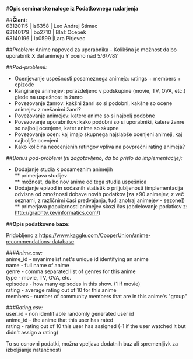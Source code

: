 #**Opis seminarske naloge iz Podatkovnega rudarjenja**

##**Člani:**  
63120115 | ls6358 | Leo Andrej Štimac  
63140179 | bo2710 | Blaž Ocepek  
63140196 | lp0599 |Lara Pirjevec  

##*Problem:*
Anime napoved za uporabnika - Kolikšna je možnost da bo uporabnik X dal animeju Y oceno nad 5/6/7/8?

##*Pod-problemi:*  
 * Ocenjevanje uspešnosti posameznega animeja: ratings + members + epizode  
 * Rangiranje animejev: porazdeljeno v podskupine (movie, TV, OVA, etc.) glede na uspešnost in žanro  
 * Povezovanje žanrov: kakšni žanri so si podobni, kakšne so ocene animejev z mešanimi žanri?  
 * Povezovanje animejev: katere anime so si najbolj podobne  
 * Povezovanje uporabnikov: kako podobni so si uporabniki, katere žanre so najbolj ocenjene, kater anime so skupne  
 * Povezovanje ocen: kaj imajo skupnega najslabše ocenjeni animeji, kaj najboljše ocenjeni  
 * Kako količina neocenjenih ratingov vpliva na povprečni rating animeja?

##*Bonus pod-problemi (ni zagotovljeno, da bo prišlo do implementacije):*
 * Dodajanje studia k posameznim animejih  
 ** primerjava studijev  
 ** možnost, da bo nov anime od tega studia uspešnica  
 * Dodajanje epizod in sočasnih statistik o priljubljenosti (implementacija odvisna od zmožnosti dobave novih podatkov [za >90 animejev, z več seznami, z različnimi časi predvajanja, tudi znotraj animejev - sezone])  
 ** primerjava popularnosti animejev skozi čas (obdelovanje podatkov z: http://graphtv.kevinformatics.com/)


##**Opis podatkovne baze:**

Pridobljeno z https://www.kaggle.com/CooperUnion/anime-recommendations-database

###*Anime.csv:*  
anime_id - myanimelist.net's unique id identifying an anime  
name - full name of anime  
genre - comma separated list of genres for this anime  
type - movie, TV, OVA, etc.  
episodes - how many episodes in this show. (1 if movie)  
rating - average rating out of 10 for this anime  
members - number of community members that are in this anime's "group"

###*Rating.csv:*  
user_id - non identifiable randomly generated user id  
anime_id - the anime that this user has rated  
rating - rating out of 10 this user has assigned (-1 if the user watched it but didn't assign a rating)

To so osnovni podatki, možna vpeljava dodatnih baz ali spremenljivk za izboljšanje natančnosti
